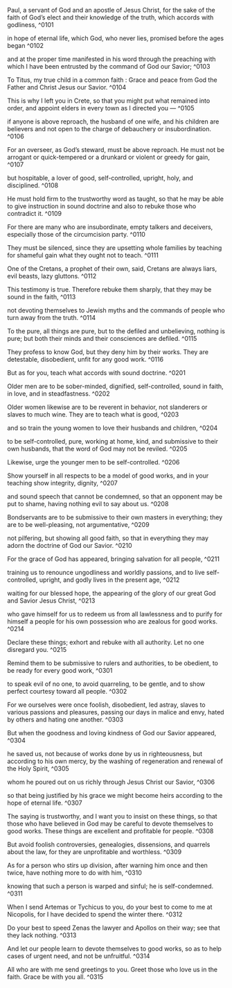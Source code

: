

Paul, a servant of God and an apostle of Jesus Christ, for the sake of the faith of God’s elect and their knowledge of the truth, which accords with godliness, ^0101

in hope of eternal life, which God, who never lies, promised before the ages began ^0102

and at the proper time manifested in his word through the preaching with which I have been entrusted by the command of God our Savior; ^0103

To Titus, my true child in a common faith : Grace and peace from God the Father and Christ Jesus our Savior. ^0104

This is why I left you in Crete, so that you might put what remained into order, and appoint elders in every town as I directed you — ^0105

if anyone is above reproach, the husband of one wife, and his children are believers and not open to the charge of debauchery or insubordination. ^0106

For an overseer, as God’s steward, must be above reproach. He must not be arrogant or quick-tempered or a drunkard or violent or greedy for gain, ^0107

but hospitable, a lover of good, self-controlled, upright, holy, and disciplined. ^0108

He must hold firm to the trustworthy word as taught, so that he may be able to give instruction in sound doctrine and also to rebuke those who contradict it. ^0109

For there are many who are insubordinate, empty talkers and deceivers, especially those of the circumcision party. ^0110

They must be silenced, since they are upsetting whole families by teaching for shameful gain what they ought not to teach. ^0111

One of the Cretans, a prophet of their own, said, Cretans are always liars, evil beasts, lazy gluttons. ^0112

This testimony is true. Therefore rebuke them sharply, that they may be sound in the faith, ^0113

not devoting themselves to Jewish myths and the commands of people who turn away from the truth. ^0114

To the pure, all things are pure, but to the defiled and unbelieving, nothing is pure; but both their minds and their consciences are defiled. ^0115

They profess to know God, but they deny him by their works. They are detestable, disobedient, unfit for any good work. ^0116



But as for you, teach what accords with sound doctrine. ^0201

Older men are to be sober-minded, dignified, self-controlled, sound in faith, in love, and in steadfastness. ^0202

Older women likewise are to be reverent in behavior, not slanderers or slaves to much wine. They are to teach what is good, ^0203

and so train the young women to love their husbands and children, ^0204

to be self-controlled, pure, working at home, kind, and submissive to their own husbands, that the word of God may not be reviled. ^0205

Likewise, urge the younger men to be self-controlled. ^0206

Show yourself in all respects to be a model of good works, and in your teaching show integrity, dignity, ^0207

and sound speech that cannot be condemned, so that an opponent may be put to shame, having nothing evil to say about us. ^0208

Bondservants are to be submissive to their own masters in everything; they are to be well-pleasing, not argumentative, ^0209

not pilfering, but showing all good faith, so that in everything they may adorn the doctrine of God our Savior. ^0210

For the grace of God has appeared, bringing salvation for all people, ^0211

training us to renounce ungodliness and worldly passions, and to live self-controlled, upright, and godly lives in the present age, ^0212

waiting for our blessed hope, the appearing of the glory of our great God and Savior Jesus Christ, ^0213

who gave himself for us to redeem us from all lawlessness and to purify for himself a people for his own possession who are zealous for good works. ^0214

Declare these things; exhort and rebuke with all authority. Let no one disregard you. ^0215



Remind them to be submissive to rulers and authorities, to be obedient, to be ready for every good work, ^0301

to speak evil of no one, to avoid quarreling, to be gentle, and to show perfect courtesy toward all people. ^0302

For we ourselves were once foolish, disobedient, led astray, slaves to various passions and pleasures, passing our days in malice and envy, hated by others and hating one another. ^0303

But when the goodness and loving kindness of God our Savior appeared, ^0304

he saved us, not because of works done by us in righteousness, but according to his own mercy, by the washing of regeneration and renewal of the Holy Spirit, ^0305

whom he poured out on us richly through Jesus Christ our Savior, ^0306

so that being justified by his grace we might become heirs according to the hope of eternal life. ^0307

The saying is trustworthy, and I want you to insist on these things, so that those who have believed in God may be careful to devote themselves to good works. These things are excellent and profitable for people. ^0308

But avoid foolish controversies, genealogies, dissensions, and quarrels about the law, for they are unprofitable and worthless. ^0309

As for a person who stirs up division, after warning him once and then twice, have nothing more to do with him, ^0310

knowing that such a person is warped and sinful; he is self-condemned. ^0311

When I send Artemas or Tychicus to you, do your best to come to me at Nicopolis, for I have decided to spend the winter there. ^0312

Do your best to speed Zenas the lawyer and Apollos on their way; see that they lack nothing. ^0313

And let our people learn to devote themselves to good works, so as to help cases of urgent need, and not be unfruitful. ^0314

All who are with me send greetings to you. Greet those who love us in the faith. Grace be with you all. ^0315


